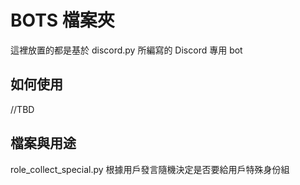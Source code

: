 # BOTS 檔案夾

這裡放置的都是基於 discord.py 所編寫的 Discord 專用 bot

## 如何使用

//TBD

## 檔案與用途
role_collect_special.py
根據用戶發言隨機決定是否要給用戶特殊身份組